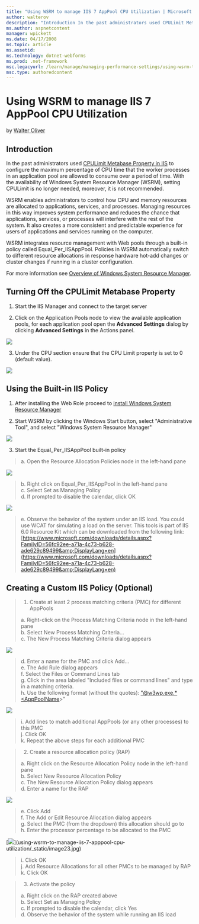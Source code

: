 ```yaml
---
title: "Using WSRM to manage IIS 7 AppPool CPU Utilization | Microsoft Docs"
author: walterov
description: "Introduction In the past administrators used CPULimit Metabase Property in IIS to configure the maximum percentage of CPU time that the worker processes in a..."
ms.author: aspnetcontent
manager: wpickett
ms.date: 04/17/2008
ms.topic: article
ms.assetid: 
ms.technology: dotnet-webforms
ms.prod: .net-framework
msc.legacyurl: /learn/manage/managing-performance-settings/using-wsrm-to-manage-iis-7-apppool-cpu-utilization
msc.type: authoredcontent
---
```

Using WSRM to manage IIS 7 AppPool CPU Utilization
====================
by [Walter Oliver](https://github.com/walterov)

## Introduction

In the past administrators used [CPULimit Metabase Property in IIS](https://www.microsoft.com/technet/prodtechnol/WindowsServer2003/Library/IIS/1b82ca25-5ea4-48b0-9ce7-a1c36765f1e2.mspx?mfr=true) to configure the maximum percentage of CPU time that the worker processes in an application pool are allowed to consume over a period of time. With the availability of Windows System Resource Manager (WSRM), setting CPULimit is no longer needed, moreover, it is not recommended.

WSRM enables administrators to control how CPU and memory resources are allocated to applications, services, and processes. Managing resources in this way improves system performance and reduces the chance that applications, services, or processes will interfere with the rest of the system. It also creates a more consistent and predictable experience for users of applications and services running on the computer.

WSRM integrates resource management with Web pools through a built-in policy called Equal\_Per\_IISAppPool. Policies in WSRM automatically switch to different resource allocations in response hardware hot-add changes or cluster changes if running in a cluster configuration.

For more information see [Overview of Windows System Resource Manager](http://technet2.microsoft.com/windowsserver2008/en/library/c5b76d56-99b1-4ad7-875c-417b631184541033.mspx?mfr=true).

## Turning Off the CPULimit Metabase Property

1. Start the IIS Manager and connect to the target server

2. Click on the Application Pools node to view the available application pools, for each application pool open the **Advanced Settings** dialog by clicking **Advanced Settings** in the Actions panel.

[![](using-wsrm-to-manage-iis-7-apppool-cpu-utilization/_static/image3.jpg)](using-wsrm-to-manage-iis-7-apppool-cpu-utilization/_static/image2.jpg)

3. Under the CPU section ensure that the CPU Limit property is set to 0 (default value).

[![](using-wsrm-to-manage-iis-7-apppool-cpu-utilization/_static/image5.jpg)](using-wsrm-to-manage-iis-7-apppool-cpu-utilization/_static/image4.jpg)

## Using the Built-in IIS Policy

1. After installing the Web Role proceed to [install Windows System Resource Manager](http://technet2.microsoft.com/windowsserver2008/en/library/497d620a-3c40-4236-ae9a-5c4e565787171033.mspx?mfr=true)

2. Start WSRM by clicking the Windows Start button, select "Administrative Tool", and select "Windows System Resource Manager"

[![](using-wsrm-to-manage-iis-7-apppool-cpu-utilization/_static/image7.jpg)](using-wsrm-to-manage-iis-7-apppool-cpu-utilization/_static/image6.jpg)

3. Start the Equal\_Per\_IISAppPool built-in policy

> a. Open the Resource Allocation Policies node in the left-hand pane


[![](using-wsrm-to-manage-iis-7-apppool-cpu-utilization/_static/image9.jpg)](using-wsrm-to-manage-iis-7-apppool-cpu-utilization/_static/image8.jpg)

> b. Right click on Equal\_Per\_IISAppPool in the left-hand pane  
> c. Select Set as Managing Policy  
> d. If prompted to disable the calendar, click OK


[![](using-wsrm-to-manage-iis-7-apppool-cpu-utilization/_static/image11.jpg)](using-wsrm-to-manage-iis-7-apppool-cpu-utilization/_static/image10.jpg)

> e. Observe the behavior of the system under an IIS load. You could use WCAT for simulating a load on the server. This tools is part of IIS 6.0 Resource Kit which can be downloaded from the following link: [https://www.microsoft.com/downloads/details.aspx?FamilyID=56fc92ee-a71a-4c73-b628-ade629c89499&amp;DisplayLang=en](https://www.microsoft.com/downloads/details.aspx?FamilyID=56fc92ee-a71a-4c73-b628-ade629c89499&amp;DisplayLang=en)


## Creating a Custom IIS Policy (Optional)

> 1. Create at least 2 process matching criteria (PMC) for different AppPools
> 
> a. Right-click on the Process Matching Criteria node in the left-hand pane  
> b. Select New Process Matching Criteria...  
> c. The New Process Matching Criteria dialog appears


[![](using-wsrm-to-manage-iis-7-apppool-cpu-utilization/_static/image13.jpg)](using-wsrm-to-manage-iis-7-apppool-cpu-utilization/_static/image12.jpg)

> d. Enter a name for the PMC and click Add...  
> e. The Add Rule dialog appears  
> f. Select the Files or Command Lines tab  
> g. Click in the area labeled "Included files or command lines" and type in a matching criteria.  
> h. Use the following format (without the quotes): ["@w3wp.exe.\*&lt;AppPoolName](mailto:)&gt;"


[![](using-wsrm-to-manage-iis-7-apppool-cpu-utilization/_static/image15.jpg)](using-wsrm-to-manage-iis-7-apppool-cpu-utilization/_static/image14.jpg)

> i. Add lines to match additional AppPools (or any other processes) to this PMC  
> j. Click OK  
> k. Repeat the above steps for each additional PMC


> 2. Create a resource allocation policy (RAP)
> 
> a. Right click on the Resource Allocation Policy node in the left-hand pane  
> b. Select New Resource Allocation Policy  
> c. The New Resource Allocation Policy dialog appears  
> d. Enter a name for the RAP


[![](using-wsrm-to-manage-iis-7-apppool-cpu-utilization/_static/image17.jpg)](using-wsrm-to-manage-iis-7-apppool-cpu-utilization/_static/image16.jpg)

> e. Click Add  
> f. The Add or Edit Resource Allocation dialog appears  
> g. Select the PMC (from the dropdown) this allocation should go to  
> h. Enter the processor percentage to be allocated to the PMC


[[![](using-wsrm-to-manage-iis-7-apppool-cpu-utilization/_static/image25.jpg)](using-wsrm-to-manage-iis-7-apppool-cpu-utilization/_static/image24.jpg)](using-wsrm-to-manage-iis-7-apppool-cpu-utilization/_static/image23.jpg)

> i. Click OK  
> j. Add Resource Allocations for all other PMCs to be managed by RAP  
> k. Click OK


> 3. Activate the policy
> 
> a. Right click on the RAP created above  
> b. Select Set as Managing Policy  
> c. If prompted to disable the calendar, click Yes  
> d. Observe the behavior of the system while running an IIS load
